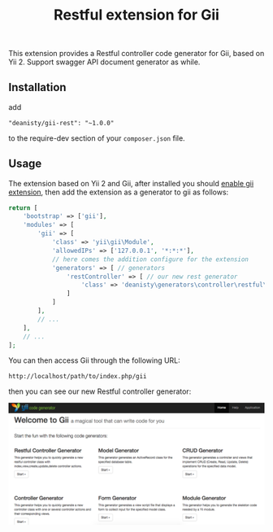 <p align="center">
    <h1 align="center">Restful extension for Gii</h1>
    <br>
</p>

This extension provides a Restful controller code generator for Gii, based on Yii 2. 
Support swagger API document generator as while.

Installation
------------

add

```
"deanisty/gii-rest": "~1.0.0"
```

to the require-dev section of your `composer.json` file.


Usage
-----

The extension based on Yii 2 and Gii, after installed you should [enable gii extension](https://www.yiiframework.com/doc/guide/2.0/en/start-gii), 
then add the extension as a generator to gii as follows:

```php
return [
    'bootstrap' => ['gii'],
    'modules' => [
        'gii' => [
            'class' => 'yii\gii\Module',
            'allowedIPs' => ['127.0.0.1', '*:*:*'],
            // here comes the addition configure for the extension
            'generators' => [ // generators
                'restController' => [ // our new rest generator
                    'class' => 'deanisty\generators\controller\restful\Generator', // generator class name
                ]
            ]
        ],
        // ...
    ],
    // ...
];
```

You can then access Gii through the following URL:

```
http://localhost/path/to/index.php/gii
```

then you can see our new Restful controller generator:

![gii-rest-home](images/gii-rest-home.png)